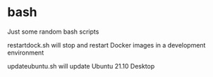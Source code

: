 # bash
Just some random bash scripts

restartdock.sh will stop and restart Docker images in a development environment

updateubuntu.sh will update Ubuntu 21.10 Desktop
